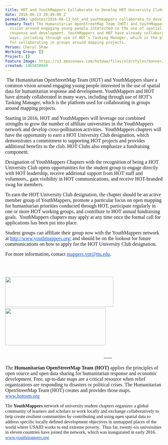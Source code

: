 ```yaml
---
title: HOT and YouthMappers Collaborate to Develop HOT University Clubs
date: 2016-06-13 20:49:09 Z
permalink: updates/2016-06-13_hot_and_youthmappers_collaborate_to_develop_hot_university_clubs
Summary Text: The Humanitarian OpenStreetMap Team (HOT) and YouthMappers share a common
  vision around engaging young people interested in the use of spatial data for humanitarian
  response and development. YouthMappers and HOT have already collaborated in many
  ways, including through use of HOT’s Tasking Manager, which is the platform used
  for collaborating in groups around mapping projects.
Person: Cheryl Shaw
Working Group: []
Project: []
Feature Image: https://s3.amazonaws.com/hotwww/files/old/styles/banner/public/6dd283_fd5593dd0aa6412fb57cd6877e9a0065.png
created: 1465850949
---
```


<p style="margin: 0in 0in 0pt;">&nbsp;<span style="font-family: 'Times New Roman',serif; mso-fareast-font-family: 'Times New Roman';"><font size="3">The Humanitarian OpenStreetMap Team (HOT) and YouthMappers share a common vision around engaging young people interested in the use of spatial data for humanitarian response and development. YouthMappers and HOT have already collaborated in many ways, including through use of HOT’s Tasking Manager, which is the platform used for collaborating in groups around mapping projects.</font></span></p><p><span style="font-family: 'Times New Roman',serif; mso-fareast-font-family: 'Times New Roman';"><font size="3">Starting in 2016, HOT and YouthMappers will leverage our combined strengths to grow the number of affiliate universities in the YouthMappers network and develop cross-pollination activities.<span style="mso-spacerun: yes;">&nbsp; </span>YouthMappers chapters will have the opportunity to earn a HOT University Club designation, which demonstrates a commitment to supporting HOT projects and provides additional benefits to the club. HOT Clubs also emphasize a fundraising component.</font></span></p><p><span style="font-family: 'Times New Roman',serif; mso-fareast-font-family: 'Times New Roman';"><font size="3">Designation of YouthMappers Chapters with the recognition of being a HOT University Club opens opportunities for the student group to engage directly with HOT leadership, receive additional support from HOT staff and volunteers,, gain visibility in HOT communications, and receive HOT-branded swag for members. </font></span></p><p style="margin: 0in 0in 0pt;"><span style="font-family: 'Times New Roman',serif; mso-fareast-font-family: 'Times New Roman';"><font size="3">To earn the HOT University Club designation, the chapter should be an active member group of YouthMappers, promote a particular focus on open mapping for humanitarian priorities conducted through HOT, participate regularly in one or more HOT working groups, and contribute to HOT annual fundraising goals.<span style="mso-spacerun: yes;">&nbsp; </span>YouthMappers chapters may apply at any time once the formal call for applications has been put into place. </font></span></p><p><span style="font-family: 'Times New Roman',serif; mso-fareast-font-family: 'Times New Roman';"><font size="3">Student groups can affiliate their group now with the YouthMappers network at </font></span><a href="http://www.youthmappers.org/"><span style="color: #1155cc; font-family: 'Times New Roman',serif; mso-fareast-font-family: 'Times New Roman';"><u><font size="3">http://www.youthmappers.org/</font></u></span></a><span style="font-family: 'Times New Roman',serif; mso-fareast-font-family: 'Times New Roman';"><font size="3"> and should be on the lookout for future communications on how to apply for the HOT University Club designation.</font></span></p><p><span style="font-family: 'Times New Roman',serif; mso-fareast-font-family: 'Times New Roman';"><font size="3">For more information, contact </font></span><a href="mailto:mappers.vpr@ttu.edu"><span style="color: #1155cc; font-family: 'Times New Roman',serif; mso-fareast-font-family: 'Times New Roman';"><u><font size="3">mappers.vpr@ttu.edu</font></u></span></a><span style="font-family: 'Times New Roman',serif; mso-fareast-font-family: 'Times New Roman';"><font size="3">.</font></span></p><p>&nbsp;</p><p style="margin: 0in 0in 0pt;"><font face="Arial" size="3">&nbsp;&nbsp;&nbsp;&nbsp;&nbsp;&nbsp;&nbsp;&nbsp;&nbsp;&nbsp;&nbsp;&nbsp;&nbsp;&nbsp;&nbsp;&nbsp;&nbsp;&nbsp;&nbsp;&nbsp;&nbsp;&nbsp;&nbsp;&nbsp;&nbsp;&nbsp;&nbsp;&nbsp;&nbsp;&nbsp;&nbsp;&nbsp;&nbsp;&nbsp;&nbsp;&nbsp;&nbsp;&nbsp;&nbsp;&nbsp;&nbsp;&nbsp;&nbsp;&nbsp;&nbsp;&nbsp;&nbsp;&nbsp;&nbsp;&nbsp;&nbsp;&nbsp;&nbsp;&nbsp;&nbsp;&nbsp;&nbsp;&nbsp;&nbsp;&nbsp;&nbsp;&nbsp;&nbsp;&nbsp;&nbsp;&nbsp;&nbsp;&nbsp;&nbsp;&nbsp;&nbsp;&nbsp;&nbsp;&nbsp;&nbsp;&nbsp;&nbsp;&nbsp;&nbsp;&nbsp;&nbsp;&nbsp;&nbsp;&nbsp;&nbsp;&nbsp;&nbsp;&nbsp;&nbsp;&nbsp;&nbsp;&nbsp;&nbsp;&nbsp;&nbsp;&nbsp;&nbsp;&nbsp;&nbsp;&nbsp;&nbsp;&nbsp;&nbsp;&nbsp;&nbsp;&nbsp;&nbsp;&nbsp;&nbsp;&nbsp;&nbsp;&nbsp;&nbsp;<img class="image-medium" style="width: 346px; height: 96px;" src="https://s3.amazonaws.com/hotwww/files/old/styles/medium/public/6dd283_d78721bf0291497db946d73eb8be26dc_0.jpg?itok=1HVfk7bi" alt="" height="47" width="220">&nbsp;&nbsp;&nbsp;&nbsp;&nbsp;&nbsp;&nbsp;&nbsp;&nbsp; &nbsp;<img class="image-medium" style="width: 322px; height: 119px;" src="https://s3.amazonaws.com/hotwww/files/old/styles/medium/public/Hot_logo_with_text_rgb%20%281%29_0.png?itok=Bc-X_81J" alt="" height="55" width="220"></font></p><p>&nbsp;&nbsp;&nbsp;&nbsp;&nbsp;&nbsp;&nbsp;&nbsp;&nbsp;&nbsp;&nbsp;&nbsp;&nbsp;&nbsp;&nbsp;&nbsp;&nbsp;&nbsp;&nbsp;&nbsp;&nbsp;&nbsp;&nbsp;&nbsp;&nbsp;&nbsp;&nbsp;&nbsp;&nbsp;&nbsp;&nbsp;&nbsp;&nbsp;&nbsp;&nbsp;&nbsp;&nbsp;&nbsp;&nbsp;&nbsp;&nbsp;&nbsp;&nbsp;&nbsp;&nbsp;&nbsp;&nbsp;&nbsp;&nbsp;&nbsp;&nbsp;&nbsp;&nbsp;&nbsp;&nbsp;&nbsp;&nbsp;&nbsp;&nbsp;&nbsp;&nbsp;&nbsp;&nbsp;&nbsp;&nbsp;&nbsp;&nbsp;&nbsp;&nbsp;&nbsp;&nbsp;&nbsp;&nbsp;&nbsp;&nbsp;&nbsp;&nbsp;&nbsp;&nbsp;&nbsp;&nbsp;&nbsp;&nbsp;&nbsp;&nbsp;&nbsp;&nbsp;&nbsp;&nbsp;&nbsp;&nbsp;&nbsp;&nbsp;&nbsp;&nbsp;&nbsp;&nbsp;&nbsp;&nbsp;&nbsp;&nbsp;&nbsp;&nbsp;&nbsp;&nbsp;&nbsp;&nbsp;&nbsp;&nbsp;&nbsp;&nbsp;&nbsp;&nbsp;&nbsp;&nbsp;&nbsp;&nbsp;&nbsp;&nbsp;&nbsp;&nbsp;&nbsp;&nbsp;&nbsp;&nbsp;&nbsp;&nbsp;&nbsp;&nbsp;&nbsp;&nbsp;&nbsp;&nbsp;&nbsp;&nbsp;&nbsp;&nbsp;&nbsp;&nbsp;&nbsp;&nbsp;&nbsp;&nbsp;&nbsp;&nbsp;&nbsp;&nbsp;&nbsp;&nbsp;&nbsp;&nbsp;&nbsp;&nbsp;&nbsp;&nbsp;&nbsp;&nbsp;&nbsp;&nbsp;&nbsp;&nbsp;&nbsp;&nbsp;&nbsp;&nbsp;&nbsp;&nbsp;&nbsp;&nbsp;&nbsp;&nbsp;&nbsp;&nbsp;&nbsp;&nbsp;&nbsp;&nbsp;&nbsp;&nbsp;&nbsp;&nbsp;&nbsp;&nbsp;&nbsp;&nbsp;&nbsp;&nbsp;&nbsp;&nbsp;&nbsp;&nbsp;&nbsp;&nbsp;&nbsp;&nbsp;&nbsp;&nbsp;&nbsp;&nbsp;&nbsp;&nbsp;&nbsp;&nbsp;&nbsp;&nbsp;&nbsp;&nbsp; <span style="font-family: 'Times New Roman',serif; mso-fareast-font-family: 'Times New Roman';"><font size="3">-----</font></span></p><p style="margin: 0in 0in 0pt;"><span style="background: white; font-family: 'Times New Roman',serif; mso-fareast-font-family: 'Times New Roman'; mso-highlight: white;"><font size="3">The <strong style="mso-bidi-font-weight: normal;">Humanitarian OpenStreetMap Team (HOT)</strong> applies the principles of open source and open data sharing for humanitarian response and economic development. Free, up-to-date maps are a critical resource when relief organizations are responding to disasters or political crises. The Humanitarian OpenStreetMap Team (HOT) creates and provides those maps. </font></span><a href="http://www.hotosm.org/"><span style="background: white; color: #1155cc; font-family: 'Times New Roman',serif; mso-fareast-font-family: 'Times New Roman'; mso-highlight: white;"><u><font size="3">www.hotosm.org</font></u></span></a></p><p><span style="line-height: 115%; font-family: 'Times New Roman',serif; font-size: 11pt; mso-fareast-font-family: 'Times New Roman'; mso-ansi-language: EN-US; mso-fareast-language: EN-US; mso-bidi-language: AR-SA;">The <strong style="mso-bidi-font-weight: normal;">YouthMappers</strong> network of university student chapters organizes a global community of learners and scholars to work locally and exchange collaboratively to help create resilient communities by contributing and using open spatial data to address specific locally defined development objectives in unmapped places of the world where USAID works to end extreme poverty.<span style="mso-spacerun: yes;">&nbsp; </span>Thus far, twenty-six universities in eleven countries have joined the network, which was inaugurated in early 2016. </span><span style="line-height: 115%; font-family: 'Arial',sans-serif; font-size: 11pt; mso-fareast-font-family: Arial; mso-ansi-language: EN-US; mso-fareast-language: EN-US; mso-bidi-language: AR-SA;"><a href="http://www.youthmappers.org/"><span style="color: #1155cc; font-family: 'Times New Roman',serif; mso-fareast-font-family: 'Times New Roman';"><u>www.youthmappers.org</u></span></a></span></p>
